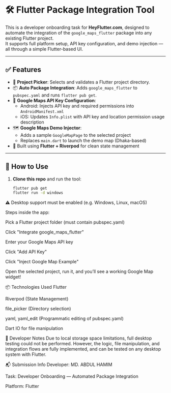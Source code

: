 # 🛠️ Flutter Package Integration Tool

This is a developer onboarding task for **HeyFlutter.com**, designed to automate the integration of the `google_maps_flutter` package into any existing Flutter project.  
It supports full platform setup, API key configuration, and demo injection — all through a simple Flutter-based UI.

---

## ✅ Features

- 📁 **Project Picker**: Selects and validates a Flutter project directory.
- 📦 **Auto Package Integration**: Adds `google_maps_flutter` to `pubspec.yaml` and runs `flutter pub get`.
- 🔐 **Google Maps API Key Configuration**:
  - Android: Injects API key and required permissions into `AndroidManifest.xml`
  - iOS: Updates `Info.plist` with API key and location permission usage description
- 🗺️ **Google Maps Demo Injector**:
  - Adds a sample `GoogleMapPage` to the selected project
  - Replaces `main.dart` to launch the demo map (Dhaka-based)
- 🧠 Built using **Flutter + Riverpod** for clean state management

---

## 🧪 How to Use

1. **Clone this repo** and run the tool:
   ```bash
   flutter pub get
   flutter run -d windows
⚠️ Desktop support must be enabled (e.g. Windows, Linux, macOS)

Steps inside the app:

Pick a Flutter project folder (must contain pubspec.yaml)

Click "Integrate google_maps_flutter"

Enter your Google Maps API key

Click "Add API Key"

Click "Inject Google Map Example"

Open the selected project, run it, and you’ll see a working Google Map widget!

📦 Technologies Used
Flutter

Riverpod (State Management)

file_picker (Directory selection)

yaml, yaml_edit (Programmatic editing of pubspec.yaml)

Dart IO for file manipulation

🧠 Developer Notes
Due to local storage space limitations, full desktop testing could not be performed.
However, the logic, file manipulation, and integration flows are fully implemented, and can be tested on any desktop system with Flutter.

📬 Submission Info
Developer: MD. ABDUL HAMIM

Task: Developer Onboarding — Automated Package Integration

Platform: Flutter
